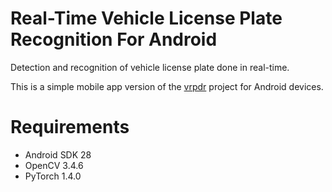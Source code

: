 # Real-Time Vehicle License Plate Recognition For Android

Detection and recognition of vehicle license plate done in real-time. 

This is a simple mobile app version of the [vrpdr](https://github.com/andreybicalho/vrpdr) project for Android devices.

# Requirements

* Android SDK 28
* OpenCV 3.4.6
* PyTorch 1.4.0